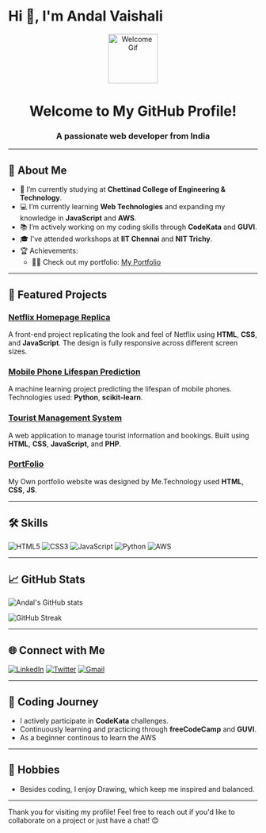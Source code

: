 # Hi 👋, I'm Andal Vaishali

<div align="center">
  <img src="https://media.giphy.com/media/M9gbBd9nbDrOTu1Mqx/giphy.gif" width="100" alt="Welcome Gif"/>
</div>

<h1 align="center">Welcome to My GitHub Profile!</h1>
<h3 align="center">A passionate web developer from India</h3>

---

## 🔭 About Me

- 🌱 I’m currently studying at **Chettinad College of Engineering & Technology**.
- 💻 I’m currently learning **Web Technologies** and expanding my knowledge in **JavaScript** and **AWS**.
- 📚 I’m actively working on my coding skills through **CodeKata** and **GUVI**.
- 🎓 I've attended workshops at **IIT Chennai** and **NIT Trichy**.
- 🏆 Achievements:
  - 👨‍💻 Check out my portfolio: [My Portfolio](https://vaishaliumapathy.github.io/)

---

## 📂 Featured Projects

### [Netflix Homepage Replica](https://vaishaliumapathy.000webhostapp.com/netflix)
A front-end project replicating the look and feel of Netflix using **HTML**, **CSS**, and **JavaScript**. The design is fully responsive across different screen sizes.

### [Mobile Phone Lifespan Prediction](https://github.com/VaishaliUmapathy/mobile-lifespan-prediction)
A machine learning project predicting the lifespan of mobile phones. Technologies used: **Python**, **scikit-learn**.

### [Tourist Management System](https://github.com/VaishaliUmapathy/tourist-management)
A web application to manage tourist information and bookings. Built using **HTML**, **CSS**, **JavaScript**, and **PHP**.
### [PortFolio](https://github.com/VaishaliUmapathy/portfolio)
My Own portfolio website was designed by Me.Technology used **HTML**, **CSS**, **JS**.

---

## 🛠️ Skills

![HTML5](https://img.shields.io/badge/-HTML5-E34F26?logo=html5&logoColor=white)
![CSS3](https://img.shields.io/badge/-CSS3-1572B6?logo=css3&logoColor=white)
![JavaScript](https://img.shields.io/badge/-JavaScript-F7DF1E?logo=javascript&logoColor=black)
![Python](https://img.shields.io/badge/-Python-3776AB?logo=python&logoColor=white)
![AWS](https://img.shields.io/badge/-AWS-232F3E?logo=amazon-aws&logoColor=white)

---

## 📈 GitHub Stats

![Andal's GitHub stats](https://github-readme-stats.vercel.app/api?username=VaishaliUmapathy&show_icons=true&theme=radical)

![GitHub Streak](https://streak-stats.demolab.com?user=VaishaliUmapathy&theme=dark)

---

## 🌐 Connect with Me

[![LinkedIn](https://img.shields.io/badge/LinkedIn-0A66C2?logo=linkedin&logoColor=white)](https://www.linkedin.com/in/vaishali-andal-umapathy)
[![Twitter](https://img.shields.io/badge/Twitter-1DA1F2?logo=twitter&logoColor=white)](https://twitter.com/yourprofile)
[![Gmail](https://img.shields.io/badge/Gmail-D14836?logo=gmail&logoColor=white)](mailto:andalvaishali2004@gmail.com)

---

## 📅 Coding Journey

- I actively participate in **CodeKata** challenges.
- Continuously learning and practicing through **freeCodeCamp** and **GUVI**.
-  As a beginner continous to learn the AWS
---

## 🌟 Hobbies

- Besides coding, I enjoy Drawing, which keep me inspired and balanced.

---

Thank you for visiting my profile! Feel free to reach out if you'd like to collaborate on a project or just have a chat! 😊
